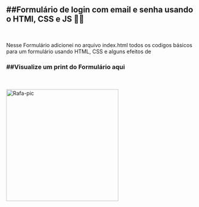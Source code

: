 <h2>##Formulário de login com email e senha usando o HTMl, CSS e JS 👨‍💻 </h2>
</br>

Nesse Formulário adicionei no arquivo index.html todos os codigos básicos para um formulário usando HTML, CSS e alguns efeitos de 
</br>

<h3>##Visualize um print do Formulário aqui </h3>
</br>


<div style="display: block; "><br>
  <img align="center" alt="Rafa-pic" height="300" style="border-radius:0px;" src="https://linkstudioart.com.br/wp-content/uploads/2023/03/FORMULARIO-COM-HTML_CSS_JS.png">
</div>                




    
  
  
